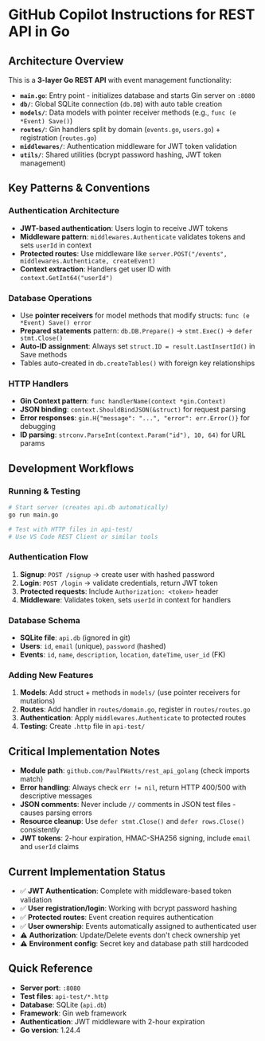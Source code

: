# GitHub Copilot Instructions for REST API in Go

## Architecture Overview

This is a **3-layer Go REST API** with event management functionality:

- **`main.go`**: Entry point - initializes database and starts Gin server on `:8080`
- **`db/`**: Global SQLite connection (`db.DB`) with auto table creation
- **`models/`**: Data models with pointer receiver methods (e.g., `func (e *Event) Save()`)
- **`routes/`**: Gin handlers split by domain (`events.go`, `users.go`) + registration (`routes.go`)
- **`middlewares/`**: Authentication middleware for JWT token validation
- **`utils/`**: Shared utilities (bcrypt password hashing, JWT token management)

## Key Patterns & Conventions

### Authentication Architecture
- **JWT-based authentication**: Users login to receive JWT tokens
- **Middleware pattern**: `middlewares.Authenticate` validates tokens and sets `userId` in context
- **Protected routes**: Use middleware like `server.POST("/events", middlewares.Authenticate, createEvent)`
- **Context extraction**: Handlers get user ID with `context.GetInt64("userId")`

### Database Operations
- Use **pointer receivers** for model methods that modify structs: `func (e *Event) Save() error`
- **Prepared statements** pattern: `db.DB.Prepare()` → `stmt.Exec()` → `defer stmt.Close()`
- **Auto-ID assignment**: Always set `struct.ID = result.LastInsertId()` in Save methods
- Tables auto-created in `db.createTables()` with foreign key relationships

### HTTP Handlers
- **Gin Context pattern**: `func handlerName(context *gin.Context)`
- **JSON binding**: `context.ShouldBindJSON(&struct)` for request parsing
- **Error responses**: `gin.H{"message": "...", "error": err.Error()}` for debugging
- **ID parsing**: `strconv.ParseInt(context.Param("id"), 10, 64)` for URL params

## Development Workflows

### Running & Testing
```bash
# Start server (creates api.db automatically)
go run main.go

# Test with HTTP files in api-test/
# Use VS Code REST Client or similar tools
```

### Authentication Flow
1. **Signup**: `POST /signup` → create user with hashed password
2. **Login**: `POST /login` → validate credentials, return JWT token
3. **Protected requests**: Include `Authorization: <token>` header
4. **Middleware**: Validates token, sets `userId` in context for handlers

### Database Schema
- **SQLite file**: `api.db` (ignored in git)
- **Users**: `id`, `email` (unique), `password` (hashed)
- **Events**: `id`, `name`, `description`, `location`, `dateTime`, `user_id` (FK)

### Adding New Features
1. **Models**: Add struct + methods in `models/` (use pointer receivers for mutations)
2. **Routes**: Add handler in `routes/domain.go`, register in `routes/routes.go`
3. **Authentication**: Apply `middlewares.Authenticate` to protected routes
4. **Testing**: Create `.http` file in `api-test/`

## Critical Implementation Notes

- **Module path**: `github.com/PaulFWatts/rest_api_golang` (check imports match)
- **Error handling**: Always check `err != nil`, return HTTP 400/500 with descriptive messages
- **JSON comments**: Never include `//` comments in JSON test files - causes parsing errors
- **Resource cleanup**: Use `defer stmt.Close()` and `defer rows.Close()` consistently
- **JWT tokens**: 2-hour expiration, HMAC-SHA256 signing, include `email` and `userId` claims

## Current Implementation Status
- ✅ **JWT Authentication**: Complete with middleware-based token validation
- ✅ **User registration/login**: Working with bcrypt password hashing
- ✅ **Protected routes**: Event creation requires authentication
- ✅ **User ownership**: Events automatically assigned to authenticated user
- ⚠️ **Authorization**: Update/Delete events don't check ownership yet
- ⚠️ **Environment config**: Secret key and database path still hardcoded

## Quick Reference
- **Server port**: `:8080`
- **Test files**: `api-test/*.http`
- **Database**: SQLite (`api.db`)
- **Framework**: Gin web framework
- **Authentication**: JWT middleware with 2-hour expiration
- **Go version**: 1.24.4
